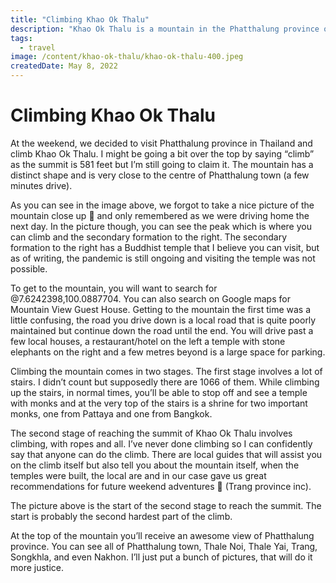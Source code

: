 ```yaml
---
title: "Climbing Khao Ok Thalu"
description: "Khao Ok Thalu is a mountain in the Phatthalung province of Thailand. It is located a few kilometres from the city and at the summit provides a view from the east to west of Southern Thailand."
tags:
  - travel
image: /content/khao-ok-thalu/khao-ok-thalu-400.jpeg
createdDate: May 8, 2022
---
```


# Climbing Khao Ok Thalu

<v-img src="/content/khao-ok-thalu/khao-ok-thalu-400.jpeg"></v-img>

At the weekend, we decided to visit Phatthalung province in Thailand and climb Khao Ok Thalu. I might be going a bit over the top by saying “climb” as the summit is 581 feet but I’m still going to claim it. The mountain has a distinct shape and is very close to the centre of Phatthalung town (a few minutes drive).

<v-img height="400" src="/content/khao-ok-thalu-from-ground/khao-ok-thalu-from-ground-400.jpeg"></v-img>

As you can see in the image above, we forgot to take a nice picture of the mountain close up 🙂 and only remembered as we were driving home the next day. In the picture though, you can see the peak which is where you can climb and the secondary formation to the right. The secondary formation to the right has a Buddhist temple that I believe you can visit, but as of writing, the pandemic is still ongoing and visiting the temple was not possible.

To get to the mountain, you will want to search for @7.6242398,100.0887704. You can also search on Google maps for Mountain View Guest House. Getting to the mountain the first time was a little confusing, the road you drive down is a local road that is quite poorly maintained but continue down the road until the end. You will drive past a few local houses, a restaurant/hotel on the left a temple with stone elephants on the right and a few metres beyond is a large space for parking.

Climbing the mountain comes in two stages. The first stage involves a lot of stairs. I didn’t count but supposedly there are 1066 of them. While climbing up the stairs, in normal times, you’ll be able to stop off and see a temple with monks and at the very top of the stairs is a shrine for two important monks, one from Pattaya and one from Bangkok.

<v-img height="400" src="/content/khao-ok-thalu-buddha/khao-ok-thalu-buddha-400.jpeg"></v-img>

The second stage of reaching the summit of Khao Ok Thalu involves climbing, with ropes and all. I’ve never done climbing so I can confidently say that anyone can do the climb. There are local guides that will assist you on the climb itself but also tell you about the mountain itself, when the temples were built, the local are and in our case gave us great recommendations for future weekend adventures 🙂 (Trang province inc).

<v-img height="400" src="/content/khao-ok-thalu-climbing/khao-ok-thalu-climbing-400.jpeg"></v-img>

The picture above is the start of the second stage to reach the summit. The start is probably the second hardest part of the climb.

At the top of the mountain you’ll receive an awesome view of Phatthalung province. You can see all of Phatthalung town, Thale Noi, Thale Yai, Trang, Songkhla, and even Nakhon. I’ll just put a bunch of pictures, that will do it more justice.

<v-img height="400" src="/content/khao-ok-thalu-viewpoint/khao-ok-thalu-viewpoint-400.jpeg"></v-img>

<v-img height="400" src="/content/khao-ok-thalu-view/khao-ok-thalu-view-400.jpeg"></v-img>
